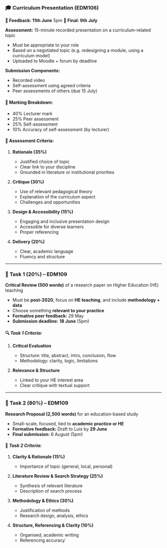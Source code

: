 ### 🎓 Curriculum Presentation (EDM106)

**💬 Feedback: 11th June** 5pm
**🚩 Final: 9th July**

**Assessment:** 15-minute recorded presentation on a curriculum-related topic
- Must be appropriate to your role
- Based on a negotiated topic (e.g. redesigning a module, using a curriculum model)
- Uploaded to Moodle + forum by deadline

**Submission Components:**
- Recorded video
- Self-assessment using agreed criteria
- Peer assessments of others (due 15 July)

#### 🧾 Marking Breakdown:
- 40% Lecturer mark
- 25% Peer assessment
- 25% Self-assessment
- 10% Accuracy of self-assessment (by lecturer)

#### 🧩 Assessment Criteria:

1. **Rationale (35%)**
    - Justified choice of topic
    - Clear link to your discipline
    - Grounded in literature or institutional priorities

2. **Critique (30%)**
    - Use of relevant pedagogical theory
    - Explanation of the curriculum aspect
    - Challenges and opportunities

3. **Design & Accessibility (15%)**
    - Engaging and inclusive presentation design
    - Accessible for diverse learners
    - Proper referencing

4. **Delivery (20%)**
    - Clear, academic language
    - Fluency and structure

* * *

### **📝 Task 1 (20%) – EDM109**

**Critical Review (500 words)** of a research paper on Higher Education (HE) teaching

- Must be **post-2020**, focus on **HE teaching**, and include **methodology + data**
- Choose something **relevant to your practice**
- **Formative peer feedback:** 29 May
- **Submission deadline:** **18 June** (5pm)

#### 🔍 *Task 1 Criteria:*

1. **Critical Evaluation**
    - Structure: title, abstract, intro, conclusion, flow
    - Methodology: clarity, logic, limitations

2. **Relevance & Structure**
    - Linked to your HE interest area
    - Clear critique with textual support

* * *

### **📄 Task 2 (80%) – EDM109**

**Research Proposal (2,500 words)** for an education-based study

- Small-scale, focused, tied to **academic practice or HE**
- **Formative feedback:** Draft to Luis by **29 June**
- **Final submission:** 6 August (5pm)

#### 📌 *Task 2 Criteria:*

1. **Clarity & Rationale (15%)**
    - Importance of topic (general, local, personal)

2. **Literature Review & Search Strategy (25%)**
    - Synthesis of relevant literature
    - Description of search process

3. **Methodology & Ethics (30%)**
    - Justification of methods
    - Research design, analysis, ethics

4. **Structure, Referencing & Clarity (10%)**
    - Organised, academic writing
    - Referencing accuracy`